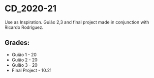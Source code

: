 # CD_2020-21
Use as Inspiration. Guião 2,3 and final project made in conjunction with Ricardo Rodriguez.
## Grades:
 - Guião 1 - 20
 - Guião 2 - 20 
 - Guião 3 - 20
 - Final Project - 10.21
